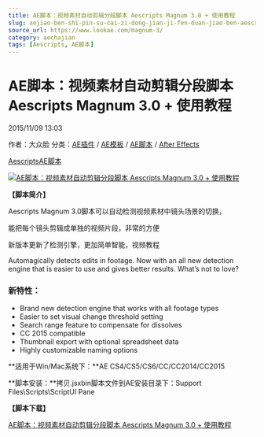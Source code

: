 ```yaml
---
title: AE脚本：视频素材自动剪辑分段脚本 Aescripts Magnum 3.0 + 使用教程
slug: aejiao-ben-shi-pin-su-cai-zi-dong-jian-ji-fen-duan-jiao-ben-aescripts-magnum-3-0-shi-yong-jiao-cheng
source_url: https://www.lookae.com/magnum-3/
category: aechajian
tags: [Aescripts, AE脚本]
---
```

# AE脚本：视频素材自动剪辑分段脚本 Aescripts Magnum 3.0 + 使用教程

2015/11/09 13:03

作者：大众脸
分类：[AE插件](https://www.lookae.com/after-effects/aechajian/) / [AE模板](https://www.lookae.com/after-effects/other-after-effects/) / [AE脚本](https://www.lookae.com/after-effects/aescripts/) / [After Effects](https://www.lookae.com/after-effects/)

[Aescripts](https://www.lookae.com/tag/aescripts/)[AE脚本](https://www.lookae.com/tag/ae%e8%84%9a%e6%9c%ac/)

[![AE脚本：视频素材自动剪辑分段脚本 Aescripts Magnum 3.0 + 使用教程](https://www.lookae.com/wp-content/uploads/2015/11/magnum-3.jpg "AE脚本：视频素材自动剪辑分段脚本 Aescripts Magnum 3.0 + 使用教程-LookAE.com")](https://www.lookae.com/wp-content/uploads/2015/11/magnum-3.jpg)

**【脚本简介】**

Aescripts Magnum 3.0脚本可以自动检测视频素材中镜头场景的切换，

能把每个镜头剪辑成单独的视频片段，非常的方便

新版本更新了检测引擎，更加简单智能，视频教程

Automagically detects edits in footage. Now with an all new detection engine that is easier to use and gives better results. What’s not to love?

### 新特性：

* Brand new detection engine that works with all footage types
* Easier to set visual change threshold setting
* Search range feature to compensate for dissolves
* CC 2015 compatible
* Thumbnail export with optional spreadsheet data
* Highly customizable naming options

**适用于Win/Mac系统下：**AE CS4/CS5/CS6/CC/CC2014/CC2015

**脚本安装：**拷贝.jsxbin脚本文件到AE安装目录下：Support Files\Scripts\ScriptUI Pane

**【脚本下载】**

[AE脚本：视频素材自动剪辑分段脚本 Aescripts Magnum 3.0 + 使用教程](http://lookae.ctfile.com/file/130383284)
